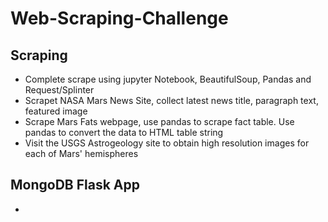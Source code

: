 # Web-Scraping-Challenge
## Scraping  
- Complete scrape using jupyter Notebook, BeautifulSoup, Pandas and Request/Splinter  
- Scrapet NASA Mars News Site, collect latest news title, paragraph text, featured image  
- Scrape Mars Fats webpage, use pandas to scrape fact table. Use pandas to convert the   data to HTML table string   
- Visit the USGS Astrogeology site to obtain high resolution images for each of Mars' hemispheres    

## MongoDB Flask App  
-